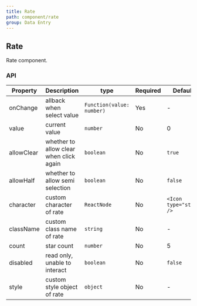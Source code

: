 ```yaml
---
title: Rate
path: component/rate
group: Data Entry
---
```


## Rate

Rate component.

### API

| Property   | Description                             | type                      | Required | Default                | Alternative |
| ---------- | --------------------------------------- | ------------------------- | -------- | ---------------------- | ----------- |
| onChange   | allback when select value               | `Function(value: number)` | Yes      | -                      |             |
| value      | current value                           | `number`                  | No       | 0                      |             |
| allowClear | whether to allow clear when click again | `boolean`                 | No       | `true`                 |             |
| allowHalf  | whether to allow semi selection         | `boolean`                 | No       | `false`                |             |
| character  | custom character of rate                | `ReactNode`               | No       | `<Icon type="star" />` |             |
| className  | custom class name of rate               | `string`                  | No       | -                      |             |
| count      | star count                              | `number`                  | No       | 5                      |             |
| disabled   | read only, unable to interact           | `boolean`                 | No       | `false`                |             |
| style      | custom style object of rate             | `object`                  | No       | -                      |             |
